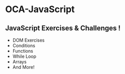 ﻿# OCA-JavaScript
 ## JavaScript Exercises & Challenges !
 
 <ul>
 <li>DOM Exercises</li>
 <li>Conditions</li>
 <li>Functions</li>
 <li>While Loop</li>
 <li>Arrays</li>
 <li>And More!</li>
 </ul>

